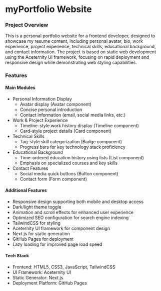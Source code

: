 # myPortfolio Website

### Project Overview
This is a personal portfolio website for a frontend developer, designed to showcase my resume content, including personal avatar, bio, work experience, project experience, technical skills, educational background, and contact information. The project is based on static web development using the Aceternity UI framework, focusing on rapid deployment and responsive design while demonstrating web styling capabilities.

### Features

#### Main Modules
- Personal Information Display
    - Avatar display (Avatar component)
    - Concise personal introduction
    - Contact information (email, social media links, etc.)
- Work & Project Experience
    - Timeline-style work history display (Timeline component)
    - Card-style project details (Card component)
- Technical Skills
    - Tag-style skill categorization (Badge component)
    - Progress bars for key technology stack proficiency
- Educational Background
    - Time-ordered education history using lists (List component)
    - Emphasis on specialized courses and key skills
- Contact Features
    - Social media quick buttons (Button component)
    - Contact form (Form component)

#### Additional Features
- Responsive design supporting both mobile and desktop access
- Dark/light theme toggle
- Animation and scroll effects for enhanced user experience
- Optimized SEO configuration for search engine indexing
- TailwindCSS for styling
- Aceternity UI framework for component design
- Next.js for static generation
- GitHub Pages for deployment
- Lazy loading for improved page load speed

#### Tech Stack
- Frontend: HTML5, CSS3, JavaScript, TailwindCSS
- UI Framework: Aceternity UI
- Static Generator: Next.js
- Deployment Platform: GitHub Pages

